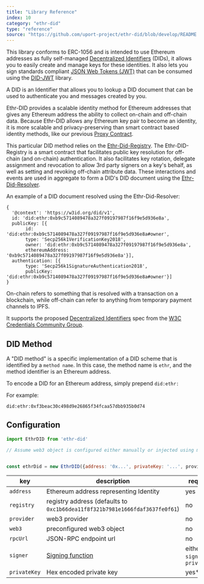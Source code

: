 ```yaml
---
title: "Library Reference"
index: 10
category: "ethr-did"
type: "reference"
source: "https://github.com/uport-project/ethr-did/blob/develop/README.md"
---
```


This library conforms to ERC-1056 and is intended to use Ethereum addresses as fully self-managed [Decentralized Identifiers](https://w3c-ccg.github.io/did-spec/#decentralized-identifiers-dids) (DIDs), it allows you to easily create and manage keys for these identities.  It also lets you sign standards compliant [JSON Web Tokens (JWT)](https://jwt.io) that can be consumed using the [DID-JWT](https://github.com/uport-project/did-jwt) library.

A DID is an Identifier that allows you to lookup a DID document that can be used to authenticate you and messages created by you.

Ethr-DID provides a scalable identity method for Ethereum addresses that gives any Ethereum address the ability to collect on-chain and off-chain data. Because Ethr-DID allows any Ethereum key pair to become an identity, it is more scalable and privacy-preserving than smart contract based identity methods, like our previous [Proxy Contract](https://github.com/uport-project/uport-identity/blob/develop/docs/reference/proxy.md).

This particular DID method relies on the [Ethr-Did-Registry](https://github.com/uport-project/ethr-did-registry). The Ethr-DID-Registry is a smart contract that facilitates public key resolution for off-chain (and on-chain) authentication. It also facilitates key rotation, delegate assignment and revocation to allow 3rd party signers on a key's behalf, as well as setting and revoking off-chain attribute data. These interactions and events are used in aggregate to form a DID's DID document using the [Ethr-Did-Resolver](https://github.com/uport-project/ethr-did-resolver).

An example of a DID document resolved using the Ethr-Did-Resolver:

```
{
  '@context': 'https://w3id.org/did/v1',
  id: 'did:ethr:0xb9c5714089478a327f09197987f16f9e5d936e8a',
  publicKey: [{
       id: 'did:ethr:0xb9c5714089478a327f09197987f16f9e5d936e8a#owner',
       type: 'Secp256k1VerificationKey2018',
       owner: 'did:ethr:0xb9c5714089478a327f09197987f16f9e5d936e8a',
       ethereumAddress: '0xb9c5714089478a327f09197987f16f9e5d936e8a'}],
  authentication: [{
       type: 'Secp256k1SignatureAuthentication2018',
       publicKey: 'did:ethr:0xb9c5714089478a327f09197987f16f9e5d936e8a#owner'}]
}
```

On-chain refers to something that is resolved with a transaction on a blockchain, while off-chain can refer to anything from temporary payment channels to IPFS.

It supports the proposed [Decentralized Identifiers](https://w3c-ccg.github.io/did-spec/) spec from the [W3C Credentials Community Group](https://w3c-ccg.github.io).


## DID Method

A "DID method" is a specific implementation of a DID scheme that is identified by a `method name`. In this case, the method name is `ethr`, and the method identifier is an Ethereum address.

To encode a DID for an Ethereum address, simply prepend `did:ethr:`


For example:

`did:ethr:0xf3beac30c498d9e26865f34fcaa57dbb935b0d74`

## Configuration

```js
import EthrDID from 'ethr-did'

// Assume web3 object is configured either manually or injected using metamask


const ethrDid = new EthrDID({address: '0x...', privateKey: '...', provider})
```

| key | description| required |
|-----|------------|----------|
|`address`|Ethereum address representing Identity| yes |
|`registry`| registry address (defaults to `0xc1b66dea11f8f321b7981e1666fdaf3637fe0f61`) | no |
|`provider`| web3 provider | no |
|`web3`| preconfigured web3 object | no |
|`rpcUrl`| JSON-RPC endpoint url | no |
|`signer`| [Signing function](https://github.com/uport-project/did-jwt#signer-functions)| either `signer` or `privateKey` |
|`privateKey`| Hex encoded private key | yes* |

